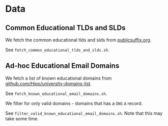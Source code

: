
# Data

## Common Educational TLDs and SLDs

We fetch the common educational tlds and slds from [publicsuffix.org](https://publicsuffix.org/list/public_suffix_list.dat).

See `fetch_common_educational_tlds_and_slds.sh`.

## Ad-hoc Educational Email Domains

We fetch a list of known educational domains from
[github.com/Hipo/university-domains-list](https://github.com/HipO/university-domains-list).

See `fetch_known_educational_email_domains.sh`.

We filter for only valid domains - domains that has a `DNS` `A` record.

See `filter_valid_known_educational_email_domains.sh`. Note that this may take some time.
